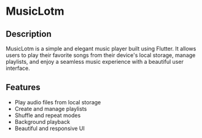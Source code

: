 # MusicLotm

## Description
MusicLotm is a simple and elegant music player built using Flutter. It allows users to play their favorite songs from their device's local storage, manage playlists, and enjoy a seamless music experience with a beautiful user interface.

## Features
- Play audio files from local storage
- Create and manage playlists
- Shuffle and repeat modes
- Background playback
- Beautiful and responsive UI

